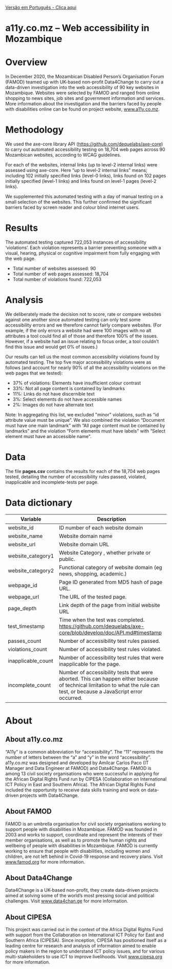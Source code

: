 [Versão em Português - Clica aqui](https://github.com/Amilcar-Paco/a11ymoz)


# a11y.co.mz – Web accessibility in Mozambique
 
# Overview
In December 2020, the Mozambican Disabled Person’s Organisation Forum (FAMOD) teamed up with UK-based non-profit Data4Change to carry out a data-driven investigation into the web accessibility of 90 key websites in Mozambique. Websites were selected by FAMOD and ranged from online shopping to news sites, job sites and government information and services. More information about the investigation and the barriers faced by people with disabilities online can be found on project website, www.a11y.co.mz.

# Methodology
We used the axe-core library API (https://github.com/dequelabs/axe-core) to carry out automated accessibility testing on 18,704 web pages across 90 Mozambican websites, according to WCAG guidelines. 

For each of the websites, internal links (up to level-2 internal links) were assessed using axe-core. Here “up to level-2 internal links” means; including 102 initially specified links (level-0 links), links found on 102 pages initially specified (level-1 links) and links found on level-1 pages (level-2 links).

We supplemented this automated testing with a day of manual testing on a small selection of the websites. This further confirmed the significant barriers faced by screen reader and colour blind internet users.

# Results
The automated testing captured 722,053 instances of accessibility ‘violations’. Each violation represents a barrier preventing someone with a visual, hearing, physical or cognitive impairment from fully engaging with the web page.

- Total number of websites assessed: 90
- Total number of web pages assessed: 18,704
- Total number of violations found: 722,053

# Analysis
We deliberately made the decision not to score, rate or compare websites against one another since automated testing can only test some accessibility errors and we therefore cannot fairly compare websites. (For example, if the only errors a website had were 100 images with no alt attributes a tool could find all of those and therefore 100% of the issues. However, if a website had an issue relating to focus order, a tool couldn’t find this issue and would get 0% of issues.)

Our results can tell us the most common accessibility violations found by automated testing. The top five major accessibility violations were as follows (and account for nearly 90% of all the accessibility violations on the web pages that we tested):
- 37% of violations: Elements have insufficient colour contrast
- 33%: Not all page content is contained by landmarks
- 11%: Links do not have discernible text
- 3%: Select elements do not have accessible names
- 2%: Images do not have alternate text

Note: In aggregating this list, we excluded "minor" violations, such as “id attribute value must be unique”. We also combined the violation “Document must have one main landmark” with “All page content must be contained by landmarks” and the violation “Form elements must have labels” with “Select element must have an accessible name".

# Data
The file **pages.csv** contains the results for each of the 18,704 web pages tested, detailing the number of accessibility rules passed, violated, inapplicable and incomplete-tests per page.

# Data dictionary

|Variable          |Description                                                                                                                                                               |
|------------------|--------------------------------------------------------------------------------------------------------------------------------------------------------------------------|
|website_id        |ID number of each website domain                                                                                                                                          |
|website_name      |Website domain name                                                                                                                                                       |
|website_url       |Website domain URL                                                                                                                                                        |
|website_category1 |Website Category , whether private or public.                                                                                                                             |
|website_category2 |Functional category of website domain (eg news, shopping, academic.)                                                                                                      |
|webpage_id        |Page ID generated from MD5 hash of page URL.                                                                                                                              |
|webpage_url       |The URL of the tested page.                                                                                                                                               |
|page_depth        |Link depth of the page from initial website URL                                                                                                                           |
|test_timestamp    |Time when the test was completed. https://github.com/dequelabs/axe-core/blob/develop/doc/API.md#timestamp                                                                 |
|passes_count      |Number of accessibility test rules passed.                                                                                                                                |
|violations_count  |Number of accessibility test rules violated.                                                                                                                              |
|inapplicable_count|Number of accessibility test rules that were inapplicable for the page.                                                                                                   |
|incomplete_count  |Number of accessibility tests that were aborted. This can happen either because of technical limitation to what the rule can test, or because a JavaScript error occurred.|



# About
## About a11y.co.mz
“A11y” is a common abbreviation for “accessibility”. The “11” represents the number of letters between the “a” and “y” in the word “accessibility”. a11y.co.mz was designed and developed by Amílcar Carlos Paco (IT Manager and Data Engineer at FAMOD) and Data4Change. FAMOD is among 13 civil society organisations who were successful in applying for the African Digital Rights Fund run by CIPESA (Collaboration on International ICT Policy in East and Southern Africa). The African Digital Rights Fund included the opportunity to receive data skills training and work on data-driven projects with Data4Change.

## About FAMOD
FAMOD is an umbrella organisation for civil society organisations working to support people with disabilities in Mozambique. FAMOD was founded in 2003 and works to support, coordinate and represent the interests of their member organisations, as well as to promote the human rights and wellbeing of people with disabilities in Mozambique. FAMOD is currently working to ensure that people with disabilities, including women and children, are not left behind in Covid-19 response and recovery plans. Visit www.famod.org for more information.

## About Data4Change
Data4Change is a UK-based non-profit, they create data-driven projects aimed at solving some of the world’s most pressing social and political challenges. Visit www.data4chan.ge for more information.

## About CIPESA
This project was carried out in the context of the Africa Digital Rights Fund with support from the Collaboration on International ICT Policy for East and Southern Africa (CIPESA). Since inception, CIPESA has positioned itself as a leading centre for research and analysis of information aimed to enable policy makers in the region to understand ICT policy issues, and for various multi-stakeholders to use ICT to improve livelihoods. Visit www.cipesa.org for more information.
